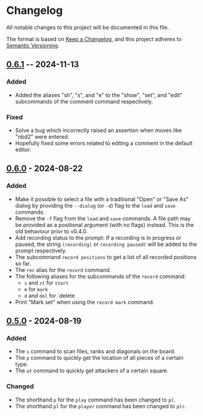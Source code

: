 # Changelog

All notable changes to this project will be documented in this file.

The format is based on [Keep a Changelog](https://keepachangelog.com/en/1.1.0/),
and this project adheres to [Semantic Versioning](https://semver.org/spec/v2.0.0.html).

## [0.6.1] -- 2024-11-13

### Added

- Added the aliases "sh", "s", and "e" to the "show", "set", and "edit" subcommands of the comment
  command respectively.

### Fixed

- Solve a bug which incorrectly raised an assertion when moves like "nbd2" were entered.
- Hopefully fixed some errors related to editing a comment in the default editor.

## [0.6.0] - 2024-08-22

### Added

- Make it possible to select a file with a traditional "Open" or "Save As" dialog by providing the
  `--dialog` (or `-d`) flag to the `load` and `save` commands.
- Remove the `-f` flag from the `load` and `save` commands. A file path may be provided as a
  positional argument (with no flags) instead. This is the old behaviour prior to v0.4.0.
- Add recording status to the prompt: If a recording is in progress or paused, the string
  `(recording)` or `recording paused)` will be added to the prompt respectively.
- The subcommand `record positions` to get a list of all recorded positions so far.
- The `rec` alias for the `record` command.
- The following aliases for the subcommands of the `record` command:
  - `s` and `st` for `start`
  - `m` for `mark`
  - `d` and `del` for `delete
- Print "Mark set" when using the `record mark` command.

## [0.5.0] - 2024-08-19

### Added

- The `s` command to scan files, ranks and diagonals on the board.
- The `p` command to quickly get the location of all pieces of a certain type.
- The `at` command to quickly get attackers of a certain square.

### Changed

- The shorthand `p` for the `play` command has been changed to `pl`.
- The shorthand `pl` for the `player` command has been changed to `plr`.

[unreleased]: https://github.com/tage64/chess-cli/compare/v0.6.0...HEAD
[0.6.1]: https://github.com/tage64/chess-cli/compare/v0.6.1...v0.6.0
[0.6.0]: https://github.com/tage64/chess-cli/compare/v0.6.0...v0.5.0
[0.5.0]: https://github.com/tage64/chess-cli/compare/v0.5.0...v0.4.2
